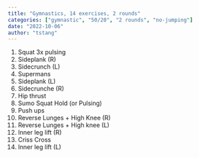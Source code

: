 ```yaml
---
title: "Gymnastics, 14 exercises, 2 rounds"
categories: ["gymnastic", "50/20", "2 rounds", "no-jumping"]
date: "2022-10-06"
author: "tstang"
---
```


1. Squat 3x pulsing
1. Sideplank (R)
1. Sidecrunch (L)
1. Supermans
1. Sideplank (L)
1. Sidecrunche (R)
1. Hip thrust
1. Sumo Squat Hold (or Pulsing)
1. Push ups
1. Reverse Lunges + High Knee (R)
1. Reverse Lunges + High knee (L)
1. Inner leg lift (R)
1. Criss Cross
1. Inner leg lift (L)
